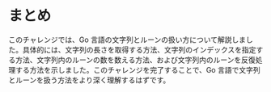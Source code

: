 # まとめ

このチャレンジでは、Go 言語の文字列とルーンの扱い方について解説しました。具体的には、文字列の長さを取得する方法、文字列のインデックスを指定する方法、文字列内のルーンの数を数える方法、および文字列内のルーンを反復処理する方法を示しました。このチャレンジを完了することで、Go 言語で文字列とルーンを扱う方法をより深く理解するはずです。
